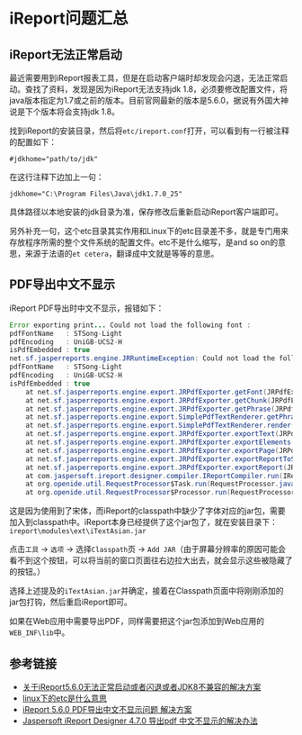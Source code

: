 # iReport问题汇总

## iReport无法正常启动

最近需要用到iReport报表工具，但是在启动客户端时却发现会闪退，无法正常启动。查找了资料，发现是因为iReport无法支持jdk 1.8，必须要修改配置文件，将java版本指定为1.7或之前的版本。目前官网最新的版本是5.6.0，据说有外国大神说是下个版本将会支持jdk 1.8。
<!--more-->
找到iReport的安装目录，然后将`etc/ireport.conf`打开，可以看到有一行被注释的配置如下：

```
#jdkhome="path/to/jdk"
```

在这行注释下边加上一句：
```
jdkhome="C:\Program Files\Java\jdk1.7.0_25"
```

具体路径以本地安装的jdk目录为准，保存修改后重新启动iReport客户端即可。

另外补充一句，这个etc目录其实作用和Linux下的etc目录差不多，就是专门用来存放程序所需的整个文件系统的配置文件。etc不是什么缩写，是and so on的意思，来源于法语的`et cetera`，翻译成中文就是等等的意思。

## PDF导出中文不显示

iReport PDF导出时中文不显示，报错如下：

```java
Error exporting print... Could not load the following font : 
pdfFontName   : STSong-Light
pdfEncoding   : UniGB-UCS2-H
isPdfEmbedded : true
net.sf.jasperreports.engine.JRRuntimeException: Could not load the following font : 
pdfFontName   : STSong-Light
pdfEncoding   : UniGB-UCS2-H
isPdfEmbedded : true 
    at net.sf.jasperreports.engine.export.JRPdfExporter.getFont(JRPdfExporter.java:2117) 
    at net.sf.jasperreports.engine.export.JRPdfExporter.getChunk(JRPdfExporter.java:1906) 
    at net.sf.jasperreports.engine.export.JRPdfExporter.getPhrase(JRPdfExporter.java:1875) 
    at net.sf.jasperreports.engine.export.SimplePdfTextRenderer.getPhrase(SimplePdfTextRenderer.java:89) 
    at net.sf.jasperreports.engine.export.SimplePdfTextRenderer.render(SimplePdfTextRenderer.java:100) 
    at net.sf.jasperreports.engine.export.JRPdfExporter.exportText(JRPdfExporter.java:2238) 
    at net.sf.jasperreports.engine.export.JRPdfExporter.exportElements(JRPdfExporter.java:950) 
    at net.sf.jasperreports.engine.export.JRPdfExporter.exportPage(JRPdfExporter.java:909) 
    at net.sf.jasperreports.engine.export.JRPdfExporter.exportReportToStream(JRPdfExporter.java:786) 
    at net.sf.jasperreports.engine.export.JRPdfExporter.exportReport(JRPdfExporter.java:513) 
    at com.jaspersoft.ireport.designer.compiler.IReportCompiler.run(IReportCompiler.java:1174) 
    at org.openide.util.RequestProcessor$Task.run(RequestProcessor.java:572) 
    at org.openide.util.RequestProcessor$Processor.run(RequestProcessor.java:997)
```

这是因为使用到了宋体，而iReport的classpath中缺少了字体对应的jar包，需要加入到classpath中。iReport本身已经提供了这个jar包了，就在安装目录下：`ireport\modules\ext\iTextAsian.jar`

点击`工具` -> `选项` -> 选择`Classpath`页 -> `Add JAR`（由于屏幕分辨率的原因可能会看不到这个按钮，可以将当前的窗口页面往右边拉大出去，就会显示这些被隐藏了的按钮。）

选择上述提及的`iTextAsian.jar`并确定，接着在Classpath页面中将刚刚添加的jar包打钩，然后重启iReport即可。

如果在Web应用中需要导出PDF，同样需要把这个jar包添加到Web应用的`WEB_INF\lib`中。

## 参考链接

* [关于iReport5.6.0无法正常启动或者闪退或者JDK8不兼容的解决方案](https://blog.csdn.net/erlian1992/article/details/76359191)
* [linux下的etc是什么意思](https://zhidao.baidu.com/question/426469556.html)
* [iReport 5.6.0 PDF导出中文不显示问题 解决方案](https://www.cnblogs.com/miracle-luna/p/10568318.html)
* [Jaspersoft iReport Designer 4.7.0 导出pdf 中文不显示的解决办法](https://blog.csdn.net/aust_glj/article/details/52331766)